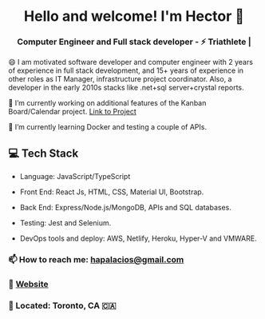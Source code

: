 <h1 align="center">
    Hello and welcome! I'm Hector 👋 
</h1>

<h3 align="center">
    Computer Engineer and Full stack developer -  ⚡ Triathlete |
</h3>

😄 I am motivated software developer and computer engineer with 2 years of experience in full stack development, and  15+ years of experience in other roles as IT Manager, infrastructure project coordinator. Also, a developer in the early 2010s stacks like .net+sql server+crystal reports.

🔭 I’m currently working on additional features of the Kanban Board/Calendar project. [Link to Project](https://github.com/hatchways/team-artistic-swimming)

🌱 I’m currently learning Docker and testing a couple of APIs.


## 💻 Tech Stack
* Language: JavaScript/TypeScript
* Front End: React Js, HTML, CSS, Material UI, Bootstrap.
* Back End: Express/Node.js/MongoDB, APIs and SQL databases.

* Testing: Jest and Selenium.
* DevOps tools and deploy: AWS, Netlify, Heroku, Hyper-V and VMWARE.


### 📫 How to reach me: hapalacios@gmail.com
### :link: [Website](https://hectorpalacios.ca)
### 📍 Located: Toronto, CA 🇨🇦 
